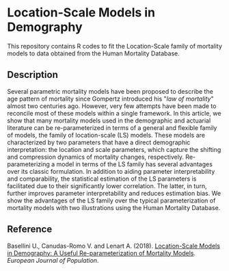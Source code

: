 # Location-Scale Models in Demography
This repository contains R codes to fit the Location-Scale family of mortality models to data obtained from the Human Mortality Database.

## Description
Several parametric mortality models have been proposed to describe the age pattern of mortality since Gompertz introduced his "_law of mortality_" almost two centuries ago. However, very few attempts have been made to reconcile most of these models within a single framework. In this article, we show that many mortality models used in the demographic and actuarial literature can be re-parameterized in terms of a general and flexible family of models, the family of location-scale (LS) models. These models are characterized by two parameters that have a direct demographic interpretation: the location and scale parameters, which capture the shifting and compression dynamics of mortality changes, respectively. Re-parameterizing a model in terms of the LS family has several advantages over its classic formulation. In addition to aiding parameter interpretability and comparability, the statistical estimation of the LS parameters is facilitated due to their significantly lower correlation. The latter, in turn, further improves parameter interpretability and reduces estimation bias. We show the advantages of the LS family over the typical parameterization of mortality models with two illustrations using the Human Mortality Database.

## Reference
Basellini U., Canudas-Romo V. and Lenart A. (2018). [Location-Scale Models in Demography: A Useful Re-parameterization of Mortality Models](https://link.springer.com/article/10.1007/s10680-018-9497-x). _European Journal of Population_.
